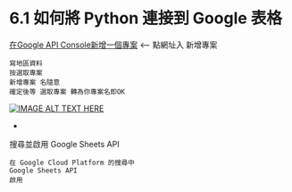 
# 6.1 如何將 Python 連接到 Google 表格


[在Google API Console新增一個專案](https://console.developers.google.com/) <-- 點網址入 新增專案

    寫地區資料
    按選取專案
    新增專案 名隨意
    確定後等 選取專案 轉為你專案名即OK
    
[![IMAGE ALT TEXT HERE](https://img.youtube.com/vi/zcJe5Isfhng/0.jpg)](https://www.youtube.com/watch?v=zcJe5Isfhng)

-

搜尋並啟用 Google Sheets API

    在 Google Cloud Platform 的搜尋中
    Google Sheets API
    啟用

